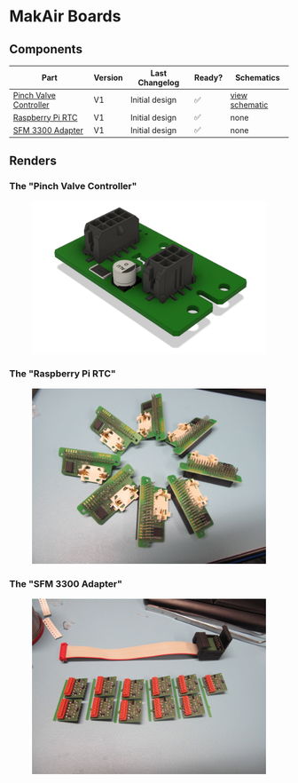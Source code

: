 # MakAir Boards

## Components

| Part | Version | Last Changelog | Ready? | Schematics |
| ---- | ------- | -------------- | ------ | ---------- |
| [Pinch Valve Controller](./src/pinch-valve-controller) | V1 | Initial design | ✅ | [view schematic](./src/pinch-valve-controller/schematics/V1/1782SC001_01.pdf)
| [Raspberry Pi RTC](./src/raspberry-pi-rtc) | V1 | Initial design | ✅ | none
| [SFM 3300 Adapter](./src/sfm-3300-adapter) | V1 | Initial design | ✅ | none

## Renders

### The "Pinch Valve Controller"

<p align="center">
  <img alt="Pinch Valve Controller Render" src="./src/pinch-valve-controller/schemes/V1/Pinch%20Valve%20Controller%20(Render%201).png" width="422">
</p>

### The "Raspberry Pi RTC"

<p align="center">
  <img alt="Raspberry Pi RTC Photo" src="./src/raspberry-pi-rtc/schemes/V1/photo-70pc.jpg" width="422">
</p>

### The "SFM 3300 Adapter"

<p align="center">
  <img alt="SFM 3300 Adapter Photo" src="./src/sfm-3300-adapter/schemes/V1/photo-70pc.jpg" width="422">
</p>
